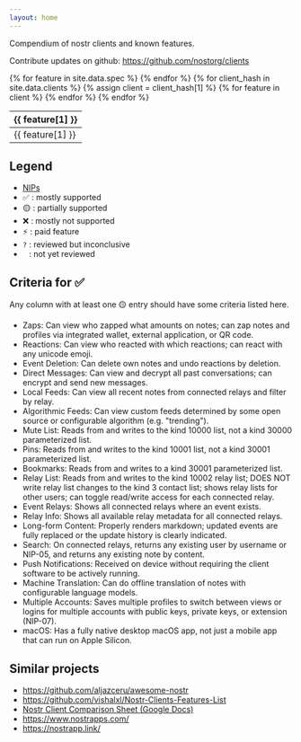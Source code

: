 ```yaml
---
layout: home
---
```


Compendium of nostr clients and known features.

Contribute updates on github: <https://github.com/nostorg/clients>

<div class="bigtable">
<table>
  <thead>
    <tr>
      {% for feature in site.data.spec %}
        <th>{{ feature[1] }}</th>
      {% endfor %}
    </tr>
  </thead>
  <tbody>
    {% for client_hash in site.data.clients %}
      {% assign client = client_hash[1] %}
        <tr>
          {% for feature in client %}
            <td>{{ feature[1] }}</td>
          {% endfor %}
        </tr>
    {% endfor %}
  </tbody>
</table>
</div>

## Legend

- [NIPs](https://github.com/nostr-protocol/nips)
- ✅ : mostly supported
- 🟡 : partially supported
- ❌ : mostly not supported
- ⚡ : paid feature
- `?` : reviewed but inconclusive
- <code>&nbsp;</code> : not yet reviewed

## Criteria for ✅

Any column with at least one 🟡 entry should have some criteria listed here.

- Zaps: Can view who zapped what amounts on notes; can zap notes and profiles via integrated wallet, external application, or QR code.
- Reactions: Can view who reacted with which reactions; can react with any unicode emoji.
- Event Deletion: Can delete own notes and undo reactions by deletion.
- Direct Messages: Can view and decrypt all past conversations; can encrypt and send new messages.
- Local Feeds: Can view all recent notes from connected relays and filter by relay.
- Algorithmic Feeds: Can view custom feeds determined by some open source or configurable algorithm (e.g. "trending").
- Mute List: Reads from and writes to the kind 10000 list, not a kind 30000 parameterized list.
- Pins: Reads from and writes to the kind 10001 list, not a kind 30001 parameterized list.
- Bookmarks: Reads from and writes to a kind 30001 parameterized list.
- Relay List: Reads from and writes to the kind 10002 relay list; DOES NOT write relay list changes to the kind 3 contact list; shows relay lists for other users; can toggle read/write access for each connected relay.
- Event Relays: Shows all connected relays where an event exists.
- Relay Info: Shows all available relay metadata for all connected relays.
- Long-form Content: Properly renders markdown; updated events are fully replaced or the update history is clearly indicated.
- Search: On connected relays, returns any existing user by username or NIP-05, and returns any existing note by content.
- Push Notifications: Received on device without requiring the client software to be actively running.
- Machine Translation: Can do offline translation of notes with configurable language models.
- Multiple Accounts: Saves multiple profiles to switch between views or logins for multiple accounts with public keys, private keys, or extension (NIP-07).
- macOS: Has a fully native desktop macOS app, not just a mobile app that can run on Apple Silicon.

## Similar projects

- <https://github.com/aljazceru/awesome-nostr>
- <https://github.com/vishalxl/Nostr-Clients-Features-List>
- [Nostr Client Comparison Sheet (Google Docs)](https://docs.google.com/spreadsheets/d/1GjfN_eMiEywqXfKFHZMw4rLnoQLBXYEyl2NCEtsCXWw/edit)
- <https://www.nostrapps.com/>
- <https://nostrapp.link/>
